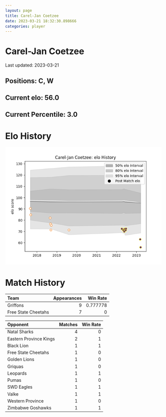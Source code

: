 ```yaml
---  
layout: page  
title: Carel-Jan Coetzee  
date: 2023-03-21 18:32:30.898666  
categories: player  
---
```

# Carel-Jan Coetzee


Last updated: 2023-03-21
## Positions: C, W

## Current elo: 56.0

## Current Percentile: 3.0

# Elo History


![elo history](history_Carel-JanCoetzee.png)
# Match History


| Team                |   Appearances |   Win Rate |
|:--------------------|--------------:|-----------:|
| Griffons            |             9 |   0.777778 |
| Free State Cheetahs |             7 |   0        |

| Opponent               |   Matches |   Win Rate |
|:-----------------------|----------:|-----------:|
| Natal Sharks           |         4 |          0 |
| Eastern Province Kings |         2 |          1 |
| Black Lion             |         1 |          1 |
| Free State Cheetahs    |         1 |          0 |
| Golden Lions           |         1 |          0 |
| Griquas                |         1 |          0 |
| Leopards               |         1 |          1 |
| Pumas                  |         1 |          0 |
| SWD Eagles             |         1 |          1 |
| Valke                  |         1 |          1 |
| Western Province       |         1 |          0 |
| Zimbabwe Goshawks      |         1 |          1 |